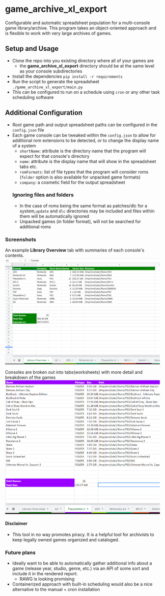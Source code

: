 # game_archive_xl_export
Configurable and automatic spreadsheet population for a multi-console game library/archive.
This program takes an object-oriented approach and is flexible to work with very large archives of games.

## Setup and Usage
- Clone the repo into you existing directory where all of your games are
  - the **game_archive_xl_export** directory should be at the same level as your console subdirectories
- Install the dependencies `pip install -r requirements`
- Run the script to generate the spreadsheet `./game_archive_xl_export/main.py`
- This can be configured to run on a schedule using `cron` or any other task scheduling software

## Additional Configuration
- Root game path and output spreadsheet paths can be configured in the `config.json` file
- Each game console can be tweaked within the `config.json` to allow for additional rom extensions to be detected, or to change the display name of a system
  - `shortName`: attribute is the directory name that the program will expect for that console's directory
  - `name`: attribute is the display name that will show in the spreadsheet tabs etc.
  - `romFormats`: list of file types that the program will consider roms (`folder` option is also available for unpacked game formats)
  - `company`: a cosmetic field for the output spreadsheet 
  ### Ignoring files and folders
  - In the case of roms being the same format as patches/dlc for a system,`update` and `dlc` directories may be included and files within them will be automatically ignored
  - Unpacked games (in folder format), will not be searched for additional roms
### Screenshots
An example **Library Overview** tab with summaries of each console's contents.
![Library Overview](media/overview.png)

Consoles are broken out into tabs(worksheets) with more detail and breakdown of the games
![Library Overview](media/ps3.png)

#### Disclaimer
- This tool in no way promotes piracy. It is a helpful tool for archivists to keep legally owned games organized and cataloged.

### Future plans
- Ideally want to be able to automatically gather additional info about a game (release year, studio, genre, etc.) via an API of some sort and include it in the rendered report.
  - RAWG is looking promising
- Containerized approach with built-in scheduling would also be a nice alternative to the manual + cron installation
